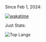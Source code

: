 Since Feb 1, 2024: <br>

[![wakatime](https://wakatime.com/badge/user/018d6315-9e1f-43e0-b4a5-8e5e402d8778.svg)](https://wakatime.com/@018d6315-9e1f-43e0-b4a5-8e5e402d8778)
 
Just Stats: <br>

![Top Langs](https://github-readme-stats.vercel.app/api/top-langs/?username=elbekgiyozov&size_weight=0.5&count_weight=0.5)
